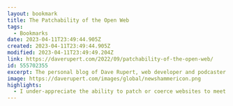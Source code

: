 ```yaml
---
layout: bookmark
title: The Patchability of the Open Web
tags:
  - Bookmarks
date: 2023-04-11T23:49:44.905Z
created: 2023-04-11T23:49:44.905Z
modified: 2023-04-11T23:49:49.204Z
link: https://daverupert.com/2022/09/patchability-of-the-open-web/
id: 555702355
excerpt: The personal blog of Dave Rupert, web developer and podcaster from Austin, TX.
image: https://daverupert.com/images/global/newshammericon.png
highlights:
  - I under-appreciate the ability to patch or coerce websites to meet my needs. That’s a feature of HTML, written in the by-laws as “consider users over authors”. As a user, I get the final say. This is why stylesheets cascade, why JavaScript can be turned off, and why browser extensions exist; it’s a foundational aspect of the web.
---
```

